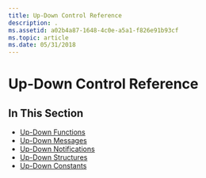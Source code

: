 ```yaml
---
title: Up-Down Control Reference
description: .
ms.assetid: a02b4a87-1648-4c0e-a5a1-f826e91b93cf
ms.topic: article
ms.date: 05/31/2018
---
```


# Up-Down Control Reference

## In This Section

-   [Up-Down Functions](bumper-up-down-control-reference-functions.md)
-   [Up-Down Messages](bumper-up-down-control-reference-messages.md)
-   [Up-Down Notifications](bumper-up-down-control-reference-notifications.md)
-   [Up-Down Structures](bumper-up-down-control-reference-structures.md)
-   [Up-Down Constants](bumper-up-down-control-reference-constants.md)

 

 





